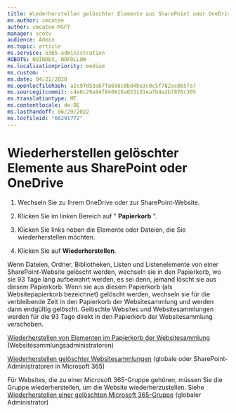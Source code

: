 ```yaml
---
title: Wiederherstellen gelöschter Elemente aus SharePoint oder OneDrive
ms.author: cmcatee
author: cmcatee-MSFT
manager: scotv
audience: Admin
ms.topic: article
ms.service: o365-administration
ROBOTS: NOINDEX, NOFOLLOW
ms.localizationpriority: medium
ms.custom: ''
ms.date: 04/21/2020
ms.openlocfilehash: a2c97d53a67fa658c8bd4be3c0c5f782ac8657a7
ms.sourcegitcommit: c4e8c29a94f840816a023131ea7b4a2bf876c305
ms.translationtype: MT
ms.contentlocale: de-DE
ms.lasthandoff: 06/29/2022
ms.locfileid: "66291772"
---
```

# <a name="restore-deleted-items-from-sharepoint-or-onedrive"></a>Wiederherstellen gelöschter Elemente aus SharePoint oder OneDrive

1. Wechseln Sie zu Ihrem OneDrive oder zur SharePoint-Website.
    
2. Klicken Sie im linken Bereich auf " **Papierkorb** ". 
    
3. Klicken Sie links neben die Elemente oder Dateien, die Sie wiederherstellen möchten.
    
4. Klicken Sie auf **Wiederherstellen**. 
    
Wenn Dateien, Ordner, Bibliotheken, Listen und Listenelemente von einer SharePoint-Website gelöscht werden, wechseln sie in den Papierkorb, wo sie 93 Tage lang aufbewahrt werden, es sei denn, jemand löscht sie aus diesem Papierkorb. Wenn sie aus diesem Papierkorb (als Websitepapierkorb bezeichnet) gelöscht werden, wechseln sie für die verbleibende Zeit in den Papierkorb der Websitesammlung und werden dann endgültig gelöscht. Gelöschte Websites und Websitesammlungen werden für die 93 Tage direkt in den Papierkorb der Websitesammlung verschoben.
  
[Wiederherstellen von Elementen im Papierkorb der Websitesammlung](https://go.microsoft.com/fwlink/?linkid=867800) (Websitesammlungsadministratoren) 
  
[Wiederherstellen gelöschter Websitesammlungen](https://go.microsoft.com/fwlink/?linkid=867660) (globale oder SharePoint-Administratoren in Microsoft 365) 
  
Für Websites, die zu einer Microsoft 365-Gruppe gehören, müssen Sie die Gruppe wiederherstellen, um die Website wiederherzustellen. Siehe [Wiederherstellen einer gelöschten Microsoft 365-Gruppe](https://go.microsoft.com/fwlink/?linkid=867802) (globaler Administrator) 
  

